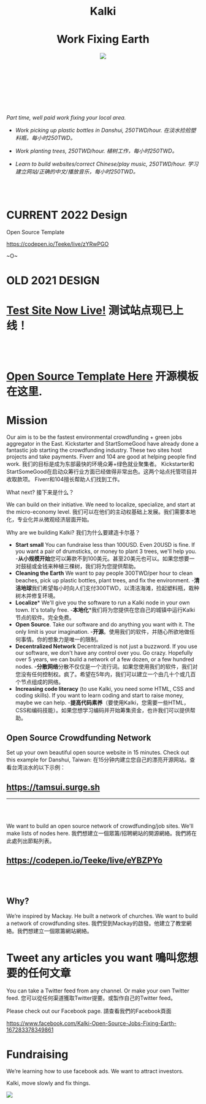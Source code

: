 
<h1 align="center"> Kalki </h1>

<h1 align="center">Work Fixing Earth</h3>

<p align="center">
<img src="http://i.imgur.com/42bYJfQ.jpg">
</p>

<br><br><br>
<hp align="center"><i>
 
 <br><br><br>
 
 Part time, well paid work fixing your local area. 
 
- Work picking up plastic bottles in Danshui, 250TWD/hour. 在淡水捡拾塑料瓶，每小时250TWD。
 
- Work planting trees, 250TWD/hour. 植树工作，每小时250TWD。

- Learn to build websites/correct Chinese/play music, 250TWD/hour. 学习建立网站/正确的中文/播放音乐，每小时250TWD。</i>

 </p>
 
<br><br>

# CURRENT 2022 Design

Open Source Template

https://codepen.io/Teeke/live/zYRwPGO

~O~

# OLD 2021 DESIGN

# [Test Site Now Live!](https://tamsui.surge.sh) 测试站点现已上线！
<br><br>

# [Open Source Template Here](https://codepen.io/Teeke/pen/eYBJZwv) 开源模板在这里.

# Mission

Our aim is to be the fastest environmental crowdfunding + green jobs aggregator in the East. Kickstarter and StartSomeGood have already done a fantastic job starting the crowdfunding industry. These two sites host projects and take payments. Fiverr and 104 are good at helping people find work. 
我们的目标是成为东部最快的环境众筹+绿色就业聚集者。 Kickstarter和StartSomeGood在启动众筹行业方面已经做得非常出色。这两个站点托管项目并收取款项。 Fiverr和104擅长帮助人们找到工作。

What next? 
接下来是什么？

We can build on their initiative. We need to localize, specialize, and start at the micro-economy level.
我们可以在他们的主动权基础上发展。我们需要本地化，专业化并从微观经济层面开始。

Why are we building Kalki? 
我们为什么要建造卡尔基？

- **Start small** You can fundraise less than 100USD. Even 20USD is fine. If you want a pair of drumsticks, or money to plant 3 trees, we'll help you. 
-**从小规模开始**您可以筹款不到100美元。甚至20美元也可以。如果您想要一对鼓槌或金钱来种植三棵树，我们将为您提供帮助。
- **Cleaning the Earth** We want to pay people 300TWD/per hour to clean beaches, pick up plastic bottles, plant trees, and fix the environment. 
-**清洁地球**我们希望每小时向人们支付300TWD，以清洁海滩，捡起塑料瓶，栽种树木并修复环境。
- **Localize*** We'll give you the software to run a Kalki node in your own town. It's totally free. 
-**本地化***我们将为您提供在您自己的城镇中运行Kalki节点的软件。完全免费。
- **Open Source**. Take our software and do anything you want with it. The only limit is your imagination. 
-**开源**。使用我们的软件，并随心所欲地做任何事情。你的想象力是唯一的限制。
- **Decentralized Network** Decentralized is not just a buzzword. If you use our software, we don't have any control over you. Go crazy. Hopefully over 5 years, we can build a network of a few dozen, or a few hundred nodes. 
-**分散网络**分散不仅仅是一个流行词。如果您使用我们的软件，我们对您没有任何控制权。疯了。希望在5年内，我们可以建立一个由几十个或几百个节点组成的网络。
- **Increasing code literacy** (to use Kalki, you need some HTML, CSS and coding skills). If you want to learn coding and start to raise money, maybe we can help.
-**提高代码素养**（要使用Kalki，您需要一些HTML，CSS和编码技能）。如果您想学习编码并开始筹集资金，也许我们可以提供帮助。


## Open Source Crowdfunding Network 

Set up your own beautiful open source website in 15 minutes. Check out this example for Danshui, Taiwan:
在15分钟内建立您自己的漂亮开源网站。查看台湾淡水的以下示例：

## https://tamsui.surge.sh

<hr>

<br><br>

We want to build an open source network of crowdfunding/job sites. We'll make lists of nodes here. 
我們想建立一個眾籌/招聘網站的開源網絡。我們將在此處列出節點列表。

## https://codepen.io/Teeke/live/eYBZPYo

<br><br>



## Why?


We’re inspired by Mackay. He built a network of churches. We want to build a network of crowdfunding sites. 
我們受到Mackay的啟發。他建立了教堂網絡。我們想建立一個眾籌網站網絡。



# Tweet any articles you want 鳴叫您想要的任何文章


You can take a Twitter feed from any channel. Or make your own Twitter feed. 您可以從任何渠道獲取Twitter提要。或製作自己的Twitter feed。 




Please check out our Facebook page. 請查看我們的Facebook頁面

https://www.facebook.com/Kalki-Open-Source-Jobs-Fixing-Earth-167283378349861

# Fundraising

We’re learning how to use facebook ads. We want to attract investors. 

Kalki, move slowly and fix things. 


<a><img src="http://dump.thecybershadow.net/6c736bfd11ded8cdc5e2bda009a6694a/colortext.svg"/></a>




<!--

NOTES

Kinda works

![#f03c15](https://via.placeholder.com/15/f03c15/000000?text=hello)
- ![#c5f015](https://via.placeholder.com/15/c5f015/000000?text=how) 
- ![#1589F0](https://via.placeholder.com/15/1589F0/000000?text=are) 



-->



















